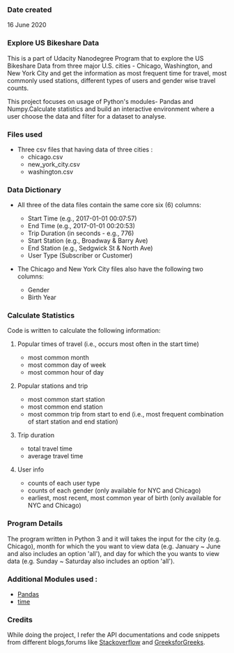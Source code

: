 ### Date created
16 June 2020 

### Explore US Bikeshare Data 
This is a part of Udacity Nanodegree Program that to explore the US Bikeshare Data from three major U.S. cities - Chicago, Washington, and New York City and get the information as most frequent time for travel, most commonly used stations, different types of users and gender wise travel counts.

This project focuses on usage of Python's modules- Pandas and Numpy.Calculate statistics and build an interactive environment where a user choose the data and filter for a dataset to analyse.

### Files used
- Three csv files that having data of three cities :
   - chicago.csv
   - new_york_city.csv
   - washington.csv

### Data Dictionary
- All three of the data files contain the same core six (6) columns:
   - Start Time (e.g., 2017-01-01 00:07:57)
   - End Time (e.g., 2017-01-01 00:20:53)
   - Trip Duration (in seconds - e.g., 776)
   - Start Station (e.g., Broadway & Barry Ave)
   - End Station (e.g., Sedgwick St & North Ave)
   - User Type (Subscriber or Customer)
   
- The Chicago and New York City files also have the following two columns:
   - Gender
   - Birth Year
   
### Calculate Statistics
Code is written to calculate the following information:

1. Popular times of travel (i.e., occurs most often in the start time)
   - most common month
   - most common day of week
   - most common hour of day

2. Popular stations and trip
   - most common start station
   - most common end station
   - most common trip from start to end (i.e., most frequent combination of start station and end station)

3. Trip duration
   - total travel time
   - average travel time

4. User info
   - counts of each user type
   - counts of each gender (only available for NYC and Chicago)
   - earliest, most recent, most common year of birth (only available for NYC and Chicago)

### Program Details
The program written in Python 3 and it will takes the input for the city (e.g. Chicago), month for which the you want to view data (e.g. January ~ June and also includes an option 'all'), and day for which the you wants to view data (e.g. Sunday ~ Saturday also includes an option 'all').

### Additional Modules used : 
- [Pandas](https://pandas.pydata.org/)
- [time](https://docs.python.org/2/library/time.html)

### Credits
While doing the project, I refer the API documentations and code snippets from different blogs,forums like [Stackoverflow](https://stackoverflow.com/) and [GreeksforGreeks](https://www.geeksforgeeks.org).

